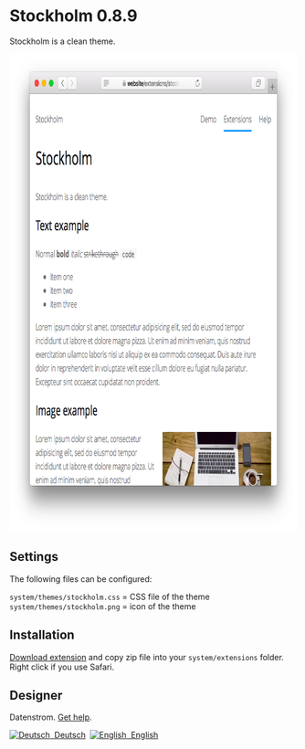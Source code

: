 Stockholm 0.8.9
===============
Stockholm is a clean theme.

<p align="center"><img src="stockholm-screenshot.png?raw=true" width="795" height="836" alt="Screenshot"></p>

## Settings

The following files can be configured:

`system/themes/stockholm.css` = CSS file of the theme  
`system/themes/stockholm.png` = icon of the theme  

## Installation

[Download extension](https://github.com/datenstrom/yellow-extensions/raw/master/zip/stockholm.zip) and copy zip file into your `system/extensions` folder. Right click if you use Safari.

## Designer

Datenstrom. [Get help](https://datenstrom.se/yellow/help/).

<p>
<a href="README-de.md"><img src="https://raw.githubusercontent.com/datenstrom/yellow-extensions/master/source/help/language-de.png" width="15" height="15" alt="Deutsch">&nbsp; Deutsch</a>&nbsp;
<a href="README.md"><img src="https://raw.githubusercontent.com/datenstrom/yellow-extensions/master/source/help/language-en.png" width="15" height="15" alt="English">&nbsp; English</a>&nbsp;
</p>
